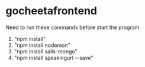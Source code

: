 # gocheetafrontend
Need to run these commands before start the program
1. "npm install"
2. "npm install nodemon"
3. "npm install sails-mongo"
4. "npm install speakingurl --save"